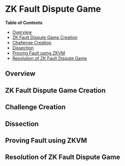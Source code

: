 # ZK Fault Dispute Game

<!-- START doctoc generated TOC please keep comment here to allow auto update -->
<!-- DON'T EDIT THIS SECTION, INSTEAD RE-RUN doctoc TO UPDATE -->
**Table of Contents**

- [Overview](#overview)
- [ZK Fault Dispute Game Creation](#zk-fault-dispute-game-creation)
- [Challenge Creation](#challenge-creation)
- [Dissection](#dissection)
- [Proving Fault using ZKVM](#proving-fault-using-zkvm)
- [Resolution of ZK Fault Dispute Game](#resolution-of-zk-fault-dispute-game)

<!-- END doctoc generated TOC please keep comment here to allow auto update -->

## Overview

## ZK Fault Dispute Game Creation

## Challenge Creation

## Dissection

## Proving Fault using ZKVM

## Resolution of ZK Fault Dispute Game
